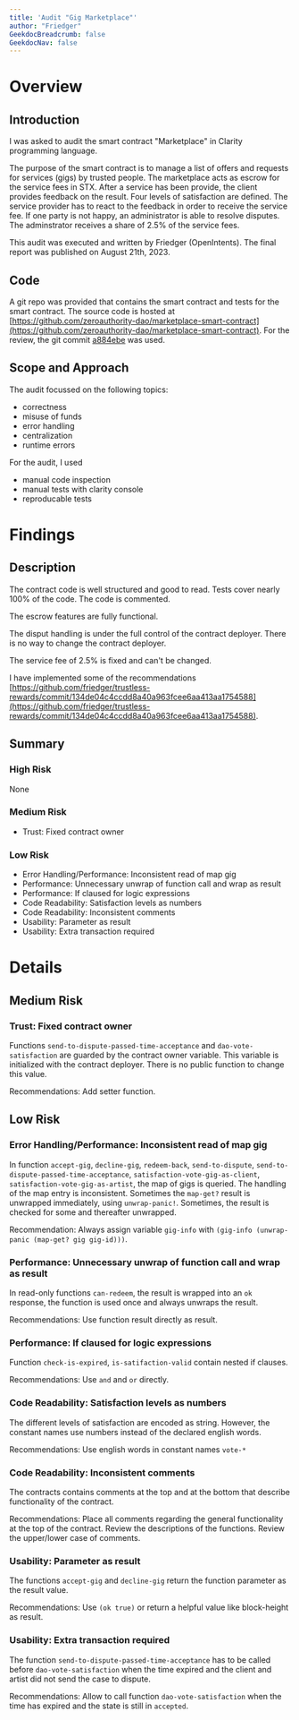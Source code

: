 ```yaml
---
title: 'Audit "Gig Marketplace"'
author: "Friedger"
GeekdocBreadcrumb: false
GeekdocNav: false
---
```


# Overview

## Introduction
I was asked to audit the smart contract "Marketplace" in Clarity programming language.

The purpose of the smart contract is to manage a list of offers and requests for services (gigs) by trusted people. The marketplace acts as escrow for the service fees in STX. After a service has been provide, the client provides feedback on the result. Four levels of satisfaction are defined. The service provider has to react to the feedback in order to receive the service fee. If one party is not happy, an administrator is able to resolve disputes. The adminstrator receives a share of 2.5% of the service fees.

This audit was executed and written by Friedger (OpenIntents). The final report was published on August 21th, 2023.

## Code

A git repo was provided that contains the smart contract and tests for the smart contract. The source code is hosted at [https://github.com/zeroauthority-dao/marketplace-smart-contract](https://github.com/zeroauthority-dao/marketplace-smart-contract). For the review, the git commit [a884ebe](https://github.com/zeroauthority-dao/marketplace-smart-contract/commit/a884ebe76b4b832e642f71e22868f64f4fda3720) was used.

## Scope and Approach

The audit focussed on the following topics:

* correctness
* misuse of funds
* error handling
* centralization
* runtime errors

For the audit, I used
* manual code inspection
* manual tests with clarity console
* reproducable tests

# Findings 

## Description

The contract code is well structured and good to read. Tests cover nearly 100% of the code. The code is commented.

The escrow features are fully functional.

The disput handling is under the full control of the contract deployer. There is no way to change the contract deployer.

The service fee of 2.5% is fixed and can't be changed.

I have implemented some of the recommendations [https://github.com/friedger/trustless-rewards/commit/134de04c4ccdd8a40a963fcee6aa413aa1754588](https://github.com/friedger/trustless-rewards/commit/134de04c4ccdd8a40a963fcee6aa413aa1754588).

## Summary

### High Risk
None

### Medium Risk
* Trust: Fixed contract owner

### Low Risk
* Error Handling/Performance: Inconsistent read of map gig
* Performance: Unnecessary unwrap of function call and wrap as result
* Performance: If claused for logic expressions
* Code Readability: Satisfaction levels as numbers
* Code Readability: Inconsistent comments
* Usability: Parameter as result
* Usability: Extra transaction required
  
# Details

## Medium Risk

### Trust: Fixed contract owner

Functions `send-to-dispute-passed-time-acceptance` and `dao-vote-satisfaction` are guarded by the contract owner variable. This variable is initialized with the contract deployer. There is no public function to change this value.

Recommendations: Add setter function.

## Low Risk

### Error Handling/Performance: Inconsistent read of map gig

In function `accept-gig`, `decline-gig`, `redeem-back`, `send-to-dispute`, `send-to-dispute-passed-time-acceptance`, `satisfaction-vote-gig-as-client`, `satisfaction-vote-gig-as-artist`, the map of gigs is queried. The handling of the map entry is inconsistent. Sometimes the `map-get?` result is unwrapped immediately, using `unwrap-panic!`. Sometimes, the result is checked for some and thereafter unwrapped. 

Recommendation: Always assign variable `gig-info` with `(gig-info (unwrap-panic (map-get? gig gig-id)))`.

### Performance: Unnecessary unwrap of function call and wrap as result

In read-only functions `can-redeem`, the result is wrapped into an `ok` response, the function is used once and always unwraps the result.

Recommendations: Use function result directly as result.

### Performance: If claused for logic expressions

Function `check-is-expired`, `is-satifaction-valid` contain nested if clauses.

Recommendations: Use `and` and `or` directly.

### Code Readability: Satisfaction levels as numbers

The different levels of satisfaction are encoded as string. However, the constant names use numbers instead of the declared english words.

Recommendations: Use english words in constant names `vote-*`

### Code Readability: Inconsistent comments

The contracts contains comments at the top and at the bottom that describe functionality of the contract.

Recommendations: Place all comments regarding the general functionality at the top of the contract. Review the descriptions of the functions. Review the upper/lower case of comments.

### Usability: Parameter as result

The functions `accept-gig` and `decline-gig` return the function parameter as the result value.

Recommendations: Use `(ok true)` or return a helpful value like block-height as result.

### Usability: Extra transaction required

The function `send-to-dispute-passed-time-acceptance` has to be called before `dao-vote-satisfaction` when the time expired and the client and artist did not send the case to dispute.

Recommendations: Allow to call function `dao-vote-satisfaction` when the time has expired and the state is still in `accepted`.
